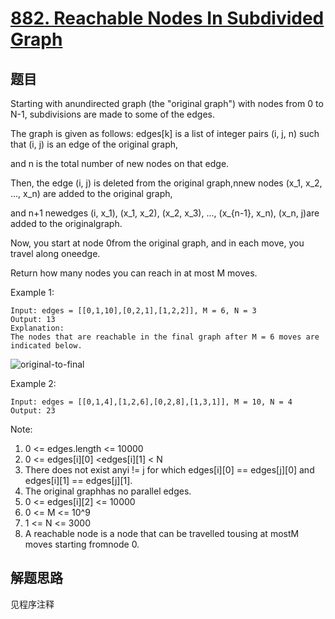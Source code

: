 # [882. Reachable Nodes In Subdivided Graph](https://leetcode-cn.com/problems/reachable-nodes-in-subdivided-graph/)

## 题目

Starting with anundirected graph (the "original graph") with nodes from 0 to N-1, subdivisions are made to some of the edges.

The graph is given as follows: edges[k] is a list of integer pairs (i, j, n) such that (i, j) is an edge of the original graph,

and n is the total number of new nodes on that edge.

Then, the edge (i, j) is deleted from the original graph,nnew nodes (x_1, x_2, ..., x_n) are added to the original graph,

and n+1 newedges (i, x_1), (x_1, x_2), (x_2, x_3), ..., (x_{n-1}, x_n), (x_n, j)are added to the originalgraph.

Now, you start at node 0from the original graph, and in each move, you travel along oneedge.

Return how many nodes you can reach in at most M moves.

Example 1:

```text
Input: edges = [[0,1,10],[0,2,1],[1,2,2]], M = 6, N = 3
Output: 13
Explanation:
The nodes that are reachable in the final graph after M = 6 moves are indicated below.
```

![original-to-final](origfinal.png)

Example 2:

```text
Input: edges = [[0,1,4],[1,2,6],[0,2,8],[1,3,1]], M = 10, N = 4
Output: 23
```

Note:

1. 0 <= edges.length <= 10000
1. 0 <= edges[i][0] <edges[i][1] < N
1. There does not exist anyi != j for which edges[i][0] == edges[j][0] and edges[i][1] == edges[j][1].
1. The original graphhas no parallel edges.
1. 0 <= edges[i][2] <= 10000
1. 0 <= M <= 10^9
1. 1 <= N <= 3000
1. A reachable node is a node that can be travelled tousing at mostM moves starting fromnode 0.

## 解题思路

见程序注释
